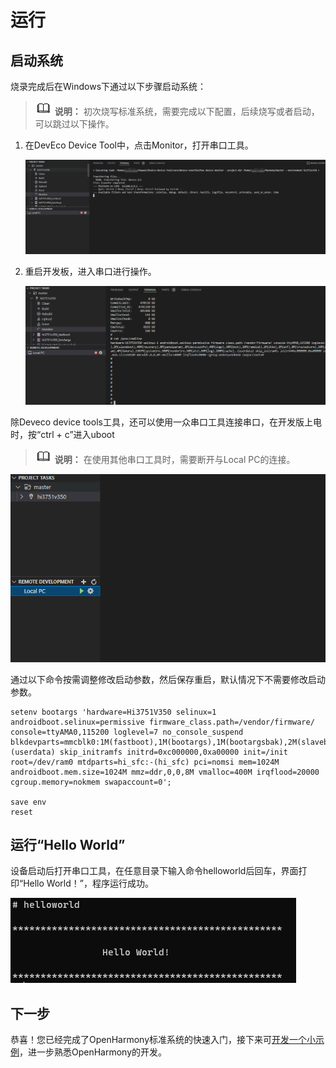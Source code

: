 # 运行


## 启动系统

烧录完成后在Windows下通过以下步骤启动系统：

> ![icon-note.gif](public_sys-resources/icon-note.gif) **说明：**
> 初次烧写标准系统，需要完成以下配置，后续烧写或者启动，可以跳过以下操作。

1. 在DevEco Device Tool中，点击Monitor，打开串口工具。

   ![zn-cn_image_20220429104918](figures/zn-cn_image_20220429104918.png)

2. 重启开发板，进入串口进行操作。

   ![zn-cn_image_20220429105447](figures/zn-cn_image_20220429105447.png)

除Deveco device tools工具，还可以使用一众串口工具连接串口，在开发版上电时，按“ctrl + c”进入uboot

> ![icon-note.gif](public_sys-resources/icon-note.gif) **说明：**
> 在使用其他串口工具时，需要断开与Local PC的连接。

   ![zn-cn_image_20220429111229](figures/zn-cn_image_20220429111229.png)

通过以下命令按需调整修改启动参数，然后保存重启，默认情况下不需要修改启动参数。
     
   ```
   setenv bootargs 'hardware=Hi3751V350 selinux=1 androidboot.selinux=permissive firmware_class.path=/vendor/firmware/ console=ttyAMA0,115200 loglevel=7 no_console_suspend blkdevparts=mmcblk0:1M(fastboot),1M(bootargs),1M(bootargsbak),2M(slaveboot),40M(recovery),8M(panelparam),2M(deviceinfo),40M(logo),30M(boot),10M(ramdisk),1M(dtbo),2M(atf),8M(trustedcore),10M(securestore),1M(versioninfo),1M(misc),10M(bootmusic),10M(bootmusicsec),80M(tconparam),4M(demura),3307M(system)ro,300M(vendor)ro,50M(atv),60M(log),100M(cache),-(userdata) skip_initramfs initrd=0xc000000,0xa00000 init=/init root=/dev/ram0 mtdparts=hi_sfc:-(hi_sfc) pci=nomsi mem=1024M androidboot.mem.size=1024M mmz=ddr,0,0,8M vmalloc=400M irqflood=20000 cgroup.memory=nokmem swapaccount=0';

   save env
   reset
   ```


## 运行“Hello World”

设备启动后打开串口工具，在任意目录下输入命令helloworld后回车，界面打印“Hello World！”，程序运行成功。

![zh-cn_image_0000001226602398](figures/zh-cn_image_0000001226602398.png)


## 下一步

恭喜！您已经完成了OpenHarmony标准系统的快速入门，接下来可[开发一个小示例](../guide/device-clock-guide.md)，进一步熟悉OpenHarmony的开发。
